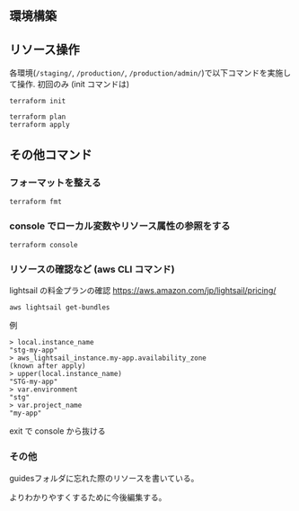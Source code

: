 ## 環境構築

## リソース操作

各環境(`/staging/`, `/production/`, `/production/admin/`)で以下コマンドを実施して操作.
初回のみ (init コマンドは)

```
terraform init
```

```
terraform plan
terraform apply
```

## その他コマンド

### フォーマットを整える

```
terraform fmt
```

### console でローカル変数やリソース属性の参照をする

```
terraform console
```

### リソースの確認など (aws CLI コマンド)

lightsail の料金プランの確認
https://aws.amazon.com/jp/lightsail/pricing/

```
aws lightsail get-bundles
```

例

```
> local.instance_name
"stg-my-app"
> aws_lightsail_instance.my-app.availability_zone
(known after apply)
> upper(local.instance_name)
"STG-my-app"
> var.environment
"stg"
> var.project_name
"my-app"
```

exit で console から抜ける

### その他
guidesフォルダに忘れた際のリソースを書いている。

よりわかりやすくするために今後編集する。